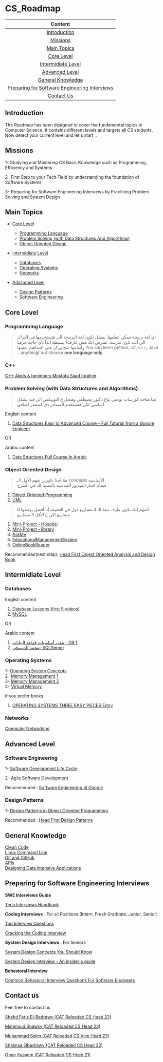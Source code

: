 # CS_Roadmap

|Content|
| :------------:|
|[Introduction](#introduction)|
|[Missions](#missions)
|[Main Topics](#main-topics)|
|[Core Level](#core-level)|
|[Intermidiate Level](#intermidiate-level)|
|[Advanced Level](#advanced-level)|
|[General Knowledge](#general-knowledge)|
|[Preparing for Software Engineering Interviews](#preparing-for-software-engineering-interviews)|
|[Contact Us](#contact-us)|

## Introduction
The Roadmap has been designed to cover the fundamental topics in Computer Science. It contains different levels and targets all CS students. Now detect your current level and let's start ..

## Missions

1- Studying and Mastering CS Basic Knowledge such as Programming, Efficiency and Systems

2- First Step to your Tech Field by understanding the foundation of Software Systems

3- Preparing for Software Engineering Interviews by Practicing Problem Solving and System Design

 ## Main Topics

  - [Core Level](#core-level)
    - [Programming Language](#programming-language)
    - [Problem Solving (with Data Structures And Algorithms)](#problem-solving-with-data-structures-and-algorithms)
    - [Object Oriented Design](#object-oriented-design)
   
  - [Intermidiate Level](#intermidiate-level)
    - [Databases](#databases)
    - [Operating Systems](#operating-systems)
    - [Networks](#networks)
    
  - [Advanced Level](#advanced-level)
    - [Design Patterns](#design-patterns)
    - [Software Engineering](#software-engineering)

 
 ## Core Level
 
 ### **Programming Language**
 
> اي لغة برمجة ممكن تتعلمها، يفضل تكون لغة البرمجة الي هتستخدمها في التراك الي أنت ناوي تدرسه، نفترض انك مش عارف؟
 بسيطة ابدأ بأي حاجة حرفيا وأتعلمها صح وركز علي المفاهيم نفسها
You can learn python, c#, c++, Java .. anything! but choose **one language only**

### **C++**

[C++ 4kids & beginners Mostafa Saad Ibrahim](https://www.youtube.com/playlist?list=PLPt2dINI2MIbwnEoeHZnUHeUHjTd8x4F3)

### **Problem Solving (with Data Structures and Algorithms)**
> هنا هناخد كورسات يودمي بتاع دكتور مصطفي وهنحل ع التوبيكس الي فيه بشكل أساسي لكن هنستخدم المصادر دي كمصدر إضافي 

English content
1. [Data Structures Easy to Advanced Course - Full Tutorial from a Google Engineer](https://www.youtube.com/watch?v=RBSGKlAvoiM)

OR

Arabic content
1. [Data Structures Full Course In Arabic](https://www.youtube.com/playlist?list=PLCInYL3l2AajqOUW_2SwjWeMwf4vL4RSp)

 
 ### **Object Oriented Design**
> هنا احنا عاوزين نفهم الأول الـ concepts الأساسية  
فتمام اختار الفيديوز المناسبة بالنسبة لك في الشرح 
1. [Object Oriented Programming](https://www.youtube.com/playlist?list=PLwWuxCLlF_ue7GPvoG_Ko1x43tZw5cz9v)
2. [UML](https://www.youtube.com/watch?v=WnMQ8HlmeXc)
   
>  المهم إنك تكون عارف تنفذ الـ 3 مشاريع دول في الحقيقة أنا أفضل يوصلوا 6 مشاريع لكن ع الأقل 3 مشاريع
1. [Mini-Project - Hospital](https://youtu.be/Lu3z4rfU-2s)
2. [Mini-Project - library](https://youtu.be/zzuhhAuW5FY)
3. [AskMe](https://youtu.be/xNu6L_pidUo)
4. [EducationalManagementSystem](https://youtu.be/hsEGVVu7_lE?si=utxjbP1oieQLYMcV)
5. [OnlineBookReader](https://youtu.be/Rk8vrmSpFII?si=hlSwtzXZu9r0OdlZ)
 
 Recommended(next step): [Head First Object Oriented Analysis and Design Book](https://www.oreilly.com/library/view/head-first-object-oriented/0596008678/)
 
 ## Intermidiate Level
 ### **Databases**
 English content
1. [Database Lessons (first 5 videos)](https://www.youtube.com/playlist?list=PL1LIXLIF50uXWJ9alDSXClzNCMynac38g)
2. [MySQL](https://www.youtube.com/watch?v=7S_tz1z_5bA)

OR

Arabic content
1. [مقرر أساسيات قواعد البيانات - DB 1](https://www.youtube.com/playlist?list=PL37D52B7714788190)
2. [محمد الدسوقي- SQLServer](https://youtube.com/playlist?list=PL1DUmTEdeA6J6oDLTveTt4Z7E5qEfFluE&si=fmAgGJ5DlhkFNdV-)
  
### **Operating Systems** 

1- [Operating System Concepts](https://www.youtube.com/playlist?list=PLxIvc-MGOs6ib0oK1z9C46DeKd9rRcSMY)<br>
2- [Memory Management 1](https://www.youtube.com/watch?v=cjZqwsxLVtQ&list=PLkpYqKNqc_CvCqERss2WBKWE3fb1jEmKE&index=5)<br>
3- [Memory Management 2](https://www.youtube.com/watch?v=EWof2WGvFCw&list=PLkpYqKNqc_CvCqERss2WBKWE3fb1jEmKE&index=6)<br>
4- [Virtual Memory](https://www.youtube.com/watch?v=1p1XXdLt_9g&list=PLkpYqKNqc_CvCqERss2WBKWE3fb1jEmKE&index=7)

if you prefer books
1. [OPERATING SYSTEMS THREE EASY PIECES Entry](https://pages.cs.wisc.edu/~remzi/OSTEP/)
 
 ### **Networks** 
 
 [Computer Networking](https://www.youtube.com/playlist?list=PLDQaRcbiSnqF5U8ffMgZzS7fq1rHUI3Q8)
 
## Advanced Level
### **Software Engineering**
 
 1- [Software Development Life Cycle](https://www.youtube.com/playlist?list=PLAuF74dVvpM3kz6BaKcMUfDk2VelObKKq)
 
 2- [Agile Software Development](https://www.youtube.com/watch?v=UxMpn92vGXs)
 
 Recommended : [Software Engineering at Google](https://www.oreilly.com/library/view/software-engineering-at/9781492082781/)

### **Design Patterns**
 
1- [Design Patterns in Object Oriented Programming](https://www.youtube.com/playlist?list=PLrhzvIcii6GNjpARdnO4ueTUAVR9eMBpc)
 
 Recommended : [Head First Design Patterns](https://www.oreilly.com/library/view/head-first-design/0596007124/)
 






## General Knowledge 

[Clean Code](https://www.oreilly.com/library/view/clean-code-a/9780136083238/)<br>
[Linux Command Line](https://www.youtube.com/playlist?list=PL18queXiCivImZ4KpPbSWSt_977X_ljuz)<br>
[Git and GitHub](https://www.youtube.com/watch?v=Q6G-J54vgKc)<br>
[APIs](https://www.youtube.com/watch?v=GZvSYJDk-us)<br>
[Designing Data Intensive Applications](https://www.oreilly.com/library/view/designing-data-intensive-applications/9781491903063/)<br>



## Preparing for Software Engineering Interviews
**SWE Interviews Guide**

[Tech Interviews Handbook](https://www.techinterviewhandbook.org/)

**Coding Interviews** : For all Positions (Intern, Fresh Graduate, Junior, Senior)
 
 [Top Interview Questions](https://leetcode.com/problem-list/top-interview-questions/)
 
 [Cracking the Coding Interview](https://www.amazon.com/Cracking-Coding-Interview-Programming-Questions/dp/0984782850)
 
**System Design Interviews** : For Seniors

[System Design Concepts You Should Know](https://www.freecodecamp.org/news/systems-design-for-interviews/)

[System Design Interview - An insider's guide](https://www.amazon.com/System-Design-Interview-insiders-Second/dp/B08CMF2CQF)

**Behavioral Interview**

[Common Behavioral Interview Questions For Software Engineers](https://medium.com/the-crazy-coder/common-behavioral-interview-questions-for-software-engineers-cdfaf99d07e8)


## Contact us
Feel free to contact us

[Shahd Faris El-Badrawy (CAT Reloaded CS Head 23)](https://www.linkedin.com/in/shahd-faris-35896121a/)

[Mahmoud Shawky (CAT Reloaded CS Head 23)](https://www.linkedin.com/in/MahmoudShawkyy)

[Muhammad Selim (CAT Reloaded CS Vice Head 23)](https://www.linkedin.com/in/m-20x/)

[Shaimaa Elbadrawy (CAT Reloaded CS Head 22)](https://www.linkedin.com/in/shaimaa-elbadrawy/)

[Omar Kassem (CAT Reloaded CS Head 21)](https://www.linkedin.com/in/omar-kassem/)
